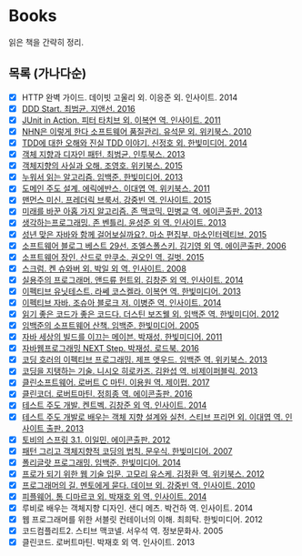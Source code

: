# Books
읽은 책을 간략히 정리.

## 목록 (가나다순)
- [x] HTTP 완벽 가이드. 데이빗 고울리 외. 이응준 외. 인사이트. 2014
- [x] [DDD Start. 최범균. 지앤선. 2016](summary/ddd-start.md)
- [x] [JUnit in Action. 피터 타치브 외. 이복연 역. 인사이트. 2011](summary/junit-in-action.md)
- [x] [NHN은 이렇게 한다 소프트웨어 품질관리. 유석문 외. 위키북스. 2010](summary/like-nhn.md)
- [x] [TDD에 대한 오해와 진실 TDD 이야기. 신정호 외. 한빛미디어. 2014](summary/tdd-story.md)
- [x] [객체 지향과 디자인 패턴. 최범균. 인투북스. 2013](summary/oop-and-design-pattern.md)
- [x] [객체지향의 사실과 오해. 조영호. 위키북스. 2015](summary/the-essence-of-oo.md)
- [x] [누워서 읽는 알고리즘. 임백준. 한빛미디어. 2013](summary/algorithm-in-bed.md)
- [x] [도메인 주도 설계. 에릭에반스. 이대엽 역. 위키북스. 2011](summary/ddd.md)
- [x] [맨먼스 미신. 프레더릭 브룩서. 강중빈 역. 인사이트. 2015](summary/the-mythical-man-month.md)
- [x] [미래를 바꾼 아홉 가지 알고리즘. 존 맥코믹. 민병교 역. 에이콘출판. 2013](summary/nine-algorithms.md)
- [x] [생각하는프로그래밍. 존 벤틀리. 윤성준 외 역. 인사이트. 2013](summary/programming-pearls.md)
- [x] [성년 맞은 자바와 함께 걸어보실까요?. 마소 편집부. 마소인터렉티브. 2015](summary/20-years-java.md)
- [x] [소프트웨어 블로그 베스트 29선. 조엘스폴스키. 김기영 외 역. 에이콘출판. 2006](summary/best-software-writing-i.md)
- [x] [소프트웨어 장인. 산드로 만쿠소. 권오인 역. 길벗. 2015](summary/master-of-software.md)
- [x] [스크럼. 켄 슈와버 외. 박일 외 역. 인사이트. 2008](summary/xp-and-scrum.md)
- [x] [실용주의 프로그래머. 앤드류 헌트외. 김창준 외 역. 인사이트. 2014](summary/pragmatic-programmer.md)
- [x] [이펙티브 유닛테스트. 라쎄 코스켈라. 이복연 역. 한빛미디어. 2013](summary/effective-unittesting.md)
- [x] [이펙티브 자바. 조슈아 블로크 저. 이병준 역. 인사이트. 2014](summary/effective-java.md)
- [x] [읽기 좋은 코드가 좋은 코드다. 더스틴 보즈웰 외. 임백준 역. 한빛미디어. 2012](books/summary/art-of-readable-code.md)
- [x] [임백준의 소프트웨어 산책. 임백준. 한빛미디어. 2005](summary/polyglot-and-walk-of-software.md)
- [x] [자바 세상의 빌드를 이끄는 메이븐. 박재성. 한빛미디어. 2011](summary/maven-book.md)
- [x] [자바웹프로그래밍 NEXT Step. 박재성. 로드북. 2016](https://github.com/iamkyu/jwp-basic)
- [x] [코딩 호러의 이펙티브 프로그래밍. 제프 앳우드. 임백준 역. 위키북스. 2013](summary/effective-programming-more-than-writing-code.md)
- [x] [코딩을 지탱하는 기술. 니시오 히로카즈. 김완섭 역. 비제이퍼블릭. 2013](summary/coding-technology.md)
- [x] [클린소프트웨어. 로버트 C 마틴. 이용원 역. 제이펍. 2017](summary/clean-software.md)
- [x] [클린코더. 로버트마틴. 정희종 역. 에이콘출판. 2016](summary/the-clean-coder.md)
- [x] [테스트 주도 개발. 켄트벡. 김창준 외 역. 인사이트. 2014](summary/test-driven-development-by-example.md)
- [x] [테스트 주도 개발로 배우는 객체 지향 설계와 실천. 스티브 프리먼 외. 이대엽 역. 인사이트 출판. 2013](summary/growing-oo-software-guided-by-tests.md)
- [x] [토비의 스프링 3.1. 이일민. 에이콘출판. 2012](https://github.com/iamkyu/toby-spring)
- [x] [패턴 그리고 객체지향적 코딩의 법칙. 문우식. 한빛미디어. 2007](summary/pattern-and-oop.md)
- [x] [폴리글랏 프로그래밍. 임백준. 한빛미디어. 2014](summary/polyglot-and-walk-of-software.md)
- [x] [프로가 되기 위한 웹 기술 입문. 고모리 유스케. 김정환 역. 위키북스. 2012](summary/web-tech-for-pro.md)
- [x] [프로그래머의 길. 멘토에게 묻다. 데이브 외. 강중빈 역. 인사이트. 2010](summary/apprenticeship-patterns.md)
- [x] [피플웨어. 톰 디마르코 외. 박재호 외 역. 인사이트. 2014](summary/people-ware.md)
- [x] 루비로 배우는 객체지향 디자인. 샌디 메츠. 박건하 역. 인사이트. 2014
- [x] 웹 프로그래머를 위한 서블릿 컨테이너의 이해. 최희탁. 한빛미디어. 2012
- [x] 코드컴플리트2. 스티브 맥코넬. 서우석 역. 정보문화사. 2005
- [x] 클린코드. 로버트마틴. 박재호 외 역. 인사이트. 2013 
